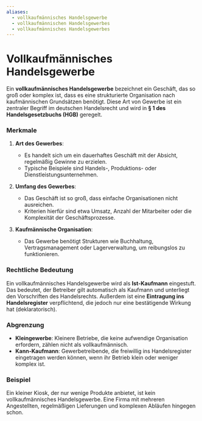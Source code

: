 ```yaml
---
aliases:
  - vollkaufmännisches Handelsgewerbe
  - vollkaufmännischen Handelsgewerbes
  - vollkaufmännisches Handelsgewerbes
---
```

# Vollkaufmännisches Handelsgewerbe

Ein **vollkaufmännisches Handelsgewerbe** bezeichnet ein Geschäft, das so groß oder komplex ist, dass es eine strukturierte Organisation nach kaufmännischen Grundsätzen benötigt. Diese Art von Gewerbe ist ein zentraler Begriff im deutschen Handelsrecht und wird in **§ 1 des Handelsgesetzbuchs (HGB)** geregelt.

### Merkmale

1. **Art des Gewerbes**:
    
    - Es handelt sich um ein dauerhaftes Geschäft mit der Absicht, regelmäßig Gewinne zu erzielen.
    - Typische Beispiele sind Handels-, Produktions- oder Dienstleistungsunternehmen.
2. **Umfang des Gewerbes**:
    
    - Das Geschäft ist so groß, dass einfache Organisationen nicht ausreichen.
    - Kriterien hierfür sind etwa Umsatz, Anzahl der Mitarbeiter oder die Komplexität der Geschäftsprozesse.
3. **Kaufmännische Organisation**:
    
    - Das Gewerbe benötigt Strukturen wie Buchhaltung, Vertragsmanagement oder Lagerverwaltung, um reibungslos zu funktionieren.

### Rechtliche Bedeutung

Ein vollkaufmännisches Handelsgewerbe wird als **Ist-Kaufmann** eingestuft. Das bedeutet, der Betreiber gilt automatisch als Kaufmann und unterliegt den Vorschriften des Handelsrechts. Außerdem ist eine **Eintragung ins Handelsregister** verpflichtend, die jedoch nur eine bestätigende Wirkung hat (deklaratorisch).

### Abgrenzung

- **Kleingewerbe**: Kleinere Betriebe, die keine aufwendige Organisation erfordern, zählen nicht als vollkaufmännisch.
- **Kann-Kaufmann**: Gewerbetreibende, die freiwillig ins Handelsregister eingetragen werden können, wenn ihr Betrieb klein oder weniger komplex ist.

### Beispiel

Ein kleiner Kiosk, der nur wenige Produkte anbietet, ist kein vollkaufmännisches Handelsgewerbe. Eine Firma mit mehreren Angestellten, regelmäßigen Lieferungen und komplexen Abläufen hingegen schon.